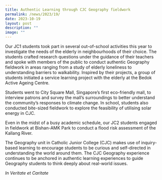 ```yaml
---
title: Authentic Learning through CJC Geography fieldwork
permalink: /news/2023/19/
date: 2023-10-19
layout: post
description: ""
image: ""
---
```

Our JC1 students took part in several out-of-school activities this year to investigate the needs of the elderly in neighbourhoods of their choice. The students crafted research questions under the guidance of their teachers and spoke with members of the public to conduct authentic Geography fieldwork in areas ranging from a study of elderly loneliness to understanding barriers to walkability. Inspired by their projects, a group of students initiated a service learning project with the elderly at the Bedok Active Ageing Centre.

Students went to City Square Mall, Singapore’s first eco-friendly mall, to interview patrons and survey the mall’s surroundings to better understand the community’s responses to climate change. In school, students also conducted bite-sized fieldwork to explore the feasibility of utilising solar energy in CJC.

Even in the midst of a busy academic schedule, our JC2 students engaged in fieldwork at Bishan-AMK Park to conduct a flood risk assessment of the Kallang River.

The Geography unit in Catholic Junior College (CJC) makes use of inquiry-based learning to encourage students to be curious and self-directed in understanding the world around them. The CJC Geography experience continues to be anchored in authentic learning experiences to guide Geography students to think deeply about real-world issues.

_In Veritate et Caritate_